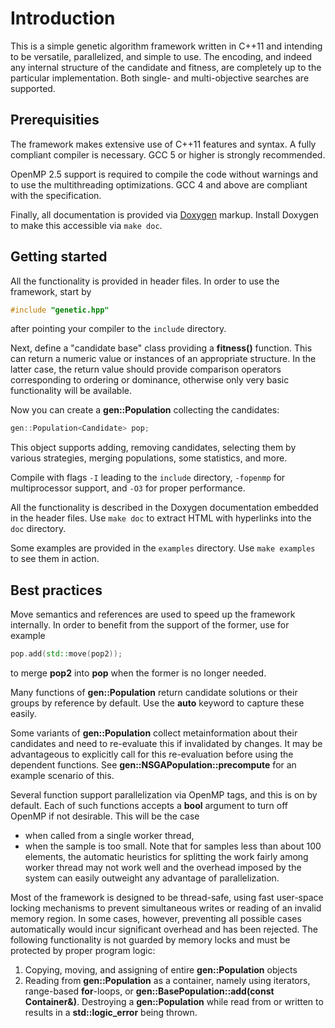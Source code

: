 # Introduction

This is a simple genetic algorithm framework written in C++11 and intending to 
be versatile, parallelized, and simple to use. The encoding, and indeed any 
internal structure of the candidate and fitness, are completely up to the 
particular implementation. Both single- and multi-objective searches are 
supported.


## Prerequisities

The framework makes extensive use of C++11 features and syntax. A fully 
compliant compiler is necessary. GCC 5 or higher is strongly recommended.

OpenMP 2.5 support is required to compile the code without warnings and to use 
the multithreading optimizations. GCC 4 and above are compliant with the 
specification.

Finally, all documentation is provided via [Doxygen][1] markup. Install 
Doxygen to make this accessible via `make doc`.


## Getting started

All the functionality is provided in header files. In order to use the 
framework, start by
```cpp
#include "genetic.hpp"
```
after pointing your compiler to the `include` directory.

Next, define a "candidate base" class providing a **fitness()** function. This 
can return a numeric value or instances of an appropriate structure. In the 
latter case, the return value should provide comparison operators 
corresponding to ordering or dominance, otherwise only very basic 
functionality will be available.

Now you can create a **gen::Population** collecting the candidates:
```cpp
gen::Population<Candidate> pop;
```
This object supports adding, removing candidates, selecting them by various 
strategies, merging populations, some statistics, and more.

Compile with flags `-I` leading to the `include` directory, `-fopenmp` for 
multiprocessor support, and `-O3` for proper performance.

All the functionality is described in the Doxygen documentation embedded in 
the header files. Use `make doc` to extract HTML with hyperlinks into the 
`doc` directory.

Some examples are provided in the `examples` directory. Use `make examples` to 
see them in action.


## Best practices

Move semantics and references are used to speed up the framework internally. 
In order to benefit from the support of the former, use for example
```cpp
pop.add(std::move(pop2));
```
to merge **pop2** into **pop** when the former is no longer needed.

Many functions of **gen::Population** return candidate solutions or their 
groups by reference by default. Use the **auto** keyword to capture these 
easily.

Some variants of **gen::Population** collect metainformation about their 
candidates and need to re-evaluate this if invalidated by changes. It may be 
advantageous to explicitly call for this re-evaluation before using the 
dependent functions. See **gen::NSGAPopulation::precompute** for an example 
scenario of this.

Several function support parallelization via OpenMP tags, and this is on by 
default. Each of such functions accepts a **bool** argument to turn off OpenMP 
if not desirable. This will be the case
- when called from a single worker thread,
- when the sample is too small.
Note that for samples less than about 100 elements, the automatic heuristics 
for splitting the work fairly among worker thread may not work well and the 
overhead imposed by the system can easily outweight any advantage of 
parallelization.

Most of the framework is designed to be thread-safe, using fast user-space 
locking mechanisms to prevent simultaneous writes or reading of an invalid 
memory region. In some cases, however, preventing all possible cases 
automatically would incur significant overhead and has been rejected. The 
following functionality is not guarded by memory locks and must be protected 
by proper program logic:
1. Copying, moving, and assigning of entire **gen::Population** objects
2. Reading from **gen::Population** as a container, namely using 
   iterators, range-based **for**-loops, or
   **gen::BasePopulation::add(const Container&)**.
Destroying a **gen::Population** while read from or written to results in 
a **std::logic_error** being thrown.

[1]: http://www.doxygen.org/index.html
